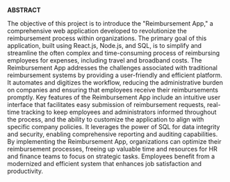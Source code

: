 **ABSTRACT**

The objective of this project is to introduce the "Reimbursement App," a comprehensive web application developed to revolutionize the reimbursement process within organizations. The primary goal of this application, built using React.js, Node.js, and SQL, is to simplify and streamline the often complex and time-consuming process of reimbursing employees for expenses, including travel and broadband costs. The Reimbursement App addresses the challenges associated with traditional reimbursement systems by providing a user-friendly and efficient platform. It automates and digitizes the workflow, reducing the administrative burden on companies and ensuring that employees receive their reimbursements promptly. Key features of the Reimbursement App include an intuitive user interface that facilitates easy submission of reimbursement requests, real-time tracking to keep employees and administrators informed throughout the process, and the ability to customize the application to align with specific company policies. It leverages the power of SQL for data integrity and security, enabling comprehensive reporting and auditing capabilities. By implementing the Reimbursement App, organizations can optimize their reimbursement processes, freeing up valuable time and resources for HR and finance teams to focus on strategic tasks. Employees benefit from a modernized and efficient system that enhances job satisfaction and productivity.

